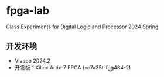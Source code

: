 # fpga-lab

Class Experiments for Digital Logic and Processor 2024 Spring

## 开发环境

- Vivado 2024.2
- 开发板：Xilinx Artix-7 FPGA (xc7a35t-fgg484-2)
